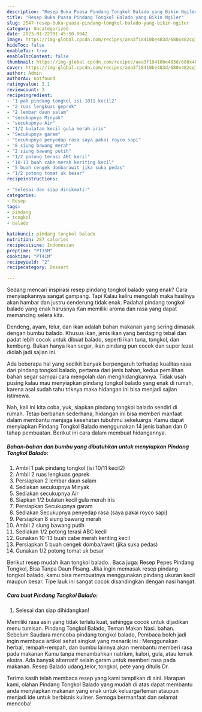 ```yaml
---
description: "Resep Buka Puasa Pindang Tongkol Balado yang Bikin Ngiler"
title: "Resep Buka Puasa Pindang Tongkol Balado yang Bikin Ngiler"
slug: 2547-resep-buka-puasa-pindang-tongkol-balado-yang-bikin-ngiler
category: Uncategorized
date: 2023-01-22T01:45:50.994Z
image: https://img-global.cpcdn.com/recipes/aea3f18410be483d/680x482cq70/pindang-tongkol-balado-foto-resep-utama.jpg
hideToc: false
enableToc: true
enableTocContent: false
thumbnail: https://img-global.cpcdn.com/recipes/aea3f18410be483d/680x482cq70/pindang-tongkol-balado-foto-resep-utama.jpg
cover: https://img-global.cpcdn.com/recipes/aea3f18410be483d/680x482cq70/pindang-tongkol-balado-foto-resep-utama.jpg
author: Admin
authorAv: notfound
ratingvalue: 3.1
reviewcount: 3
recipeingredient:
- "1 pak pindang tongkol isi 1011 kecil2"
- "2 ruas lengkuas geprek"
- "2 lembar daun salam"
- "secukupnya Minyak"
- "secukupnya Air"
- "1/2 bulatan kecil gula merah iris"
- "Secukupnya garam"
- "Secukupnya penyedap rasa saya pakai royco sapi"
- "8 siung bawang merah"
- "2 siung bawang putih"
- "1/2 potong terasi ABC kecil"
- "10-13 buah cabe merah keriting kecil"
- "5 buah cengek dombarawit jika suka pedas"
- "1/2 potong tomat uk besar"
recipeinstructions:

- "Selesai dan siap dinikmati!"
categories:
- Resep
tags:
- pindang
- tongkol
- balado

katakunci: pindang tongkol balado 
nutrition: 287 calories
recipecuisine: Indonesian
preptime: "PT35M"
cooktime: "PT41M"
recipeyield: "2"
recipecategory: Dessert

---
```



Sedang mencari inspirasi resep pindang tongkol balado yang enak? Cara menyiapkannya sangat gampang. Tapi Kalau keliru mengolah maka hasilnya akan hambar dan justru cenderung tidak enak. Padahal pindang tongkol balado yang enak harusnya Kan memiliki aroma dan rasa yang dapat memancing selera kita.


Dendeng, ayam, telur, dan ikan adalah bahan makanan yang sering dimasak dengan bumbu balado. Khusus ikan, jenis ikan yang berdaging tebal dan padat lebih cocok untuk dibuat balado, seperti ikan tuna, tongkol, dan kembung. Bukan hanya ikan segar, ikan pindang pun cocok dan super lezat diolah jadi sajian ini.

Ada beberapa hal yang sedikit banyak berpengaruh terhadap kualitas rasa dari pindang tongkol balado, pertama dari jenis bahan, kedua pemilihan bahan segar sampai cara mengolah dan menghidangkannya. Tidak usah pusing kalau mau menyiapkan pindang tongkol balado yang enak di rumah, karena asal sudah tahu triknya maka hidangan ini bisa menjadi sajian istimewa.


Nah, kali ini kita coba, yuk, siapkan pindang tongkol balado sendiri di rumah. Tetap berbahan sederhana, hidangan ini bisa memberi manfaat dalam membantu menjaga kesehatan tubuhmu sekeluarga. Kamu dapat menyiapkan Pindang Tongkol Balado menggunakan 14 jenis bahan dan 0 tahap pembuatan. Berikut ini cara dalam membuat hidangannya.

<!--inarticleads1-->

##### Bahan-bahan dan bumbu yang dibutuhkan untuk menyiapkan Pindang Tongkol Balado:

1. Ambil 1 pak pindang tongkol (isi 10/11 kecil2)
1. Ambil 2 ruas lengkuas geprek
1. Persiapkan 2 lembar daun salam
1. Sediakan secukupnya Minyak
1. Sediakan secukupnya Air
1. Siapkan 1/2 bulatan kecil gula merah iris
1. Persiapkan Secukupnya garam
1. Sediakan Secukupnya penyedap rasa (saya pakai royco sapi)
1. Persiapkan 8 siung bawang merah
1. Ambil 2 siung bawang putih
1. Sediakan 1/2 potong terasi ABC kecil
1. Gunakan 10-13 buah cabe merah keriting kecil
1. Persiapkan 5 buah cengek domba/rawit (jika suka pedas)
1. Gunakan 1/2 potong tomat uk besar


Berikut resep mudah ikan tongkol balado.. Baca juga: Resep Pepes Pindang Tongkol, Bisa Tanpa Daun Pisang. Jika ingin memasak resep pindang tongkol balado, kamu bisa membuatnya menggunakan pindang ukuran kecil maupun besar. Tipe lauk ini sangat cocok disandingkan dengan nasi hangat. 

<!--inarticleads2-->

##### Cara buat Pindang Tongkol Balado:


1. Selesai dan siap dihidangkan!

Memiliki rasa asin yang tidak terlalu kuat, sehingga cocok untuk dijadikan menu tumisan. Pindang Tongkol Balado, Teman Makan Nasi. bahan. Sebelum Saudara mencoba pindang tongkol balado, Pembaca boleh jadi ingin membaca artikel sehat singkat yang menarik ini : Menggunakan herbal, rempah-rempah, dan bumbu lainnya akan membantu memberi rasa pada makanan Kamu tanpa menambahkan natrium, kalori, gula, atau lemak ekstra. Ada banyak alternatif selain garam untuk memberi rasa pada makanan. Resep Balado udang,telor, tongkol, pete yang ditulis Dr. 

Terima kasih telah membaca resep yang kami tampilkan di sini. Harapan kami, olahan Pindang Tongkol Balado yang mudah di atas dapat membantu anda menyiapkan makanan yang enak untuk keluarga/teman ataupun menjadi ide untuk berbisnis kuliner. Semoga bermanfaat dan selamat mencoba!
